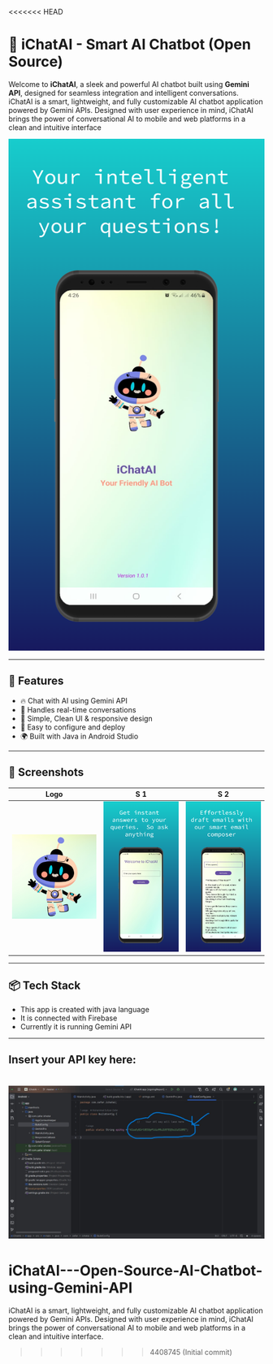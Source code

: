 <<<<<<< HEAD
# 🤖 **iChatAI - Smart AI Chatbot (Open Source)**

Welcome to **iChatAI**, a sleek and powerful AI chatbot built using **Gemini API**, designed for seamless integration and intelligent conversations.
iChatAI is a smart, lightweight, and fully customizable AI chatbot application powered by Gemini APIs. Designed with user experience in mind, iChatAI brings the power of conversational AI to mobile and web platforms in a clean and intuitive interface

![iChatAI Splashscreen](https://github.com/muhammadsufyanzafar/iChatAI---Open-Source-AI-Chatbot-using-Gemini-API/blob/c56806024d3e9d1588194af6f2085c50765f35d6/screen_1.png)

---

## 🚀 Features
- 🔥 Chat with AI using Gemini API
- 🧠 Handles real-time conversations
- 💬 Simple, Clean UI & responsive design
- 🔧 Easy to configure and deploy
- 🌍 Built with Java in Android Studio
---

## 📸 Screenshots
| Logo | S 1 | S 2 |
|--------|----------------|-------------------|
| ![](https://github.com/muhammadsufyanzafar/iChatAI---Open-Source-AI-Chatbot-using-Gemini-API/blob/c56806024d3e9d1588194af6f2085c50765f35d6/ichatailogo.png) | ![](https://github.com/muhammadsufyanzafar/iChatAI---Open-Source-AI-Chatbot-using-Gemini-API/blob/c56806024d3e9d1588194af6f2085c50765f35d6/screen_2.png) | ![](https://github.com/muhammadsufyanzafar/iChatAI---Open-Source-AI-Chatbot-using-Gemini-API/blob/c56806024d3e9d1588194af6f2085c50765f35d6/screen_3.png) |

---

## 📦 Tech Stack
- This app is created with java language
- It is connected with Firebase
- Currently it is running Gemini API

---

## Insert your API key here:
![API key directory](https://github.com/muhammadsufyanzafar/iChatAI---Open-Source-AI-Chatbot-using-Gemini-API/blob/a4aad98a17a741431a10882f6fa6007bf40ff2f9/API%20key%20directory.jpg)
=======
# iChatAI---Open-Source-AI-Chatbot-using-Gemini-API
iChatAI is a smart, lightweight, and fully customizable AI chatbot application powered by Gemini APIs. Designed with user experience in mind, iChatAI brings the power of conversational AI to mobile and web platforms in a clean and intuitive interface.
>>>>>>> 4408745 (Initial commit)
